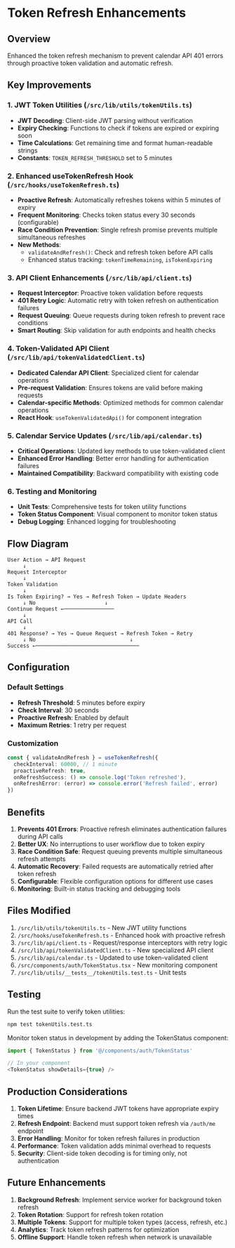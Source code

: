 # Token Refresh Enhancements

## Overview
Enhanced the token refresh mechanism to prevent calendar API 401 errors through proactive token validation and automatic refresh.

## Key Improvements

### 1. JWT Token Utilities (`/src/lib/utils/tokenUtils.ts`)
- **JWT Decoding**: Client-side JWT parsing without verification
- **Expiry Checking**: Functions to check if tokens are expired or expiring soon
- **Time Calculations**: Get remaining time and format human-readable strings
- **Constants**: `TOKEN_REFRESH_THRESHOLD` set to 5 minutes

### 2. Enhanced useTokenRefresh Hook (`/src/hooks/useTokenRefresh.ts`)
- **Proactive Refresh**: Automatically refreshes tokens within 5 minutes of expiry
- **Frequent Monitoring**: Checks token status every 30 seconds (configurable)
- **Race Condition Prevention**: Single refresh promise prevents multiple simultaneous refreshes
- **New Methods**:
  - `validateAndRefresh()`: Check and refresh token before API calls
  - Enhanced status tracking: `tokenTimeRemaining`, `isTokenExpiring`

### 3. API Client Enhancements (`/src/lib/api/client.ts`)
- **Request Interceptor**: Proactive token validation before requests
- **401 Retry Logic**: Automatic retry with token refresh on authentication failures
- **Request Queuing**: Queue requests during token refresh to prevent race conditions
- **Smart Routing**: Skip validation for auth endpoints and health checks

### 4. Token-Validated API Client (`/src/lib/api/tokenValidatedClient.ts`)
- **Dedicated Calendar API Client**: Specialized client for calendar operations
- **Pre-request Validation**: Ensures tokens are valid before making requests
- **Calendar-specific Methods**: Optimized methods for common calendar operations
- **React Hook**: `useTokenValidatedApi()` for component integration

### 5. Calendar Service Updates (`/src/lib/api/calendar.ts`)
- **Critical Operations**: Updated key methods to use token-validated client
- **Enhanced Error Handling**: Better error handling for authentication failures
- **Maintained Compatibility**: Backward compatibility with existing code

### 6. Testing and Monitoring
- **Unit Tests**: Comprehensive tests for token utility functions
- **Token Status Component**: Visual component to monitor token status
- **Debug Logging**: Enhanced logging for troubleshooting

## Flow Diagram

```
User Action → API Request
     ↓
Request Interceptor
     ↓
Token Validation
     ↓
Is Token Expiring? → Yes → Refresh Token → Update Headers
     ↓ No                      ↓
Continue Request ←────────────────
     ↓
API Call
     ↓
401 Response? → Yes → Queue Request → Refresh Token → Retry
     ↓ No                              ↓
Success ←─────────────────────────────────
```

## Configuration

### Default Settings
- **Refresh Threshold**: 5 minutes before expiry
- **Check Interval**: 30 seconds
- **Proactive Refresh**: Enabled by default
- **Maximum Retries**: 1 retry per request

### Customization
```typescript
const { validateAndRefresh } = useTokenRefresh({
  checkInterval: 60000, // 1 minute
  proactiveRefresh: true,
  onRefreshSuccess: () => console.log('Token refreshed'),
  onRefreshError: (error) => console.error('Refresh failed', error)
})
```

## Benefits

1. **Prevents 401 Errors**: Proactive refresh eliminates authentication failures during API calls
2. **Better UX**: No interruptions to user workflow due to token expiry
3. **Race Condition Safe**: Request queuing prevents multiple simultaneous refresh attempts
4. **Automatic Recovery**: Failed requests are automatically retried after token refresh
5. **Configurable**: Flexible configuration options for different use cases
6. **Monitoring**: Built-in status tracking and debugging tools

## Files Modified

1. `/src/lib/utils/tokenUtils.ts` - New JWT utility functions
2. `/src/hooks/useTokenRefresh.ts` - Enhanced hook with proactive refresh
3. `/src/lib/api/client.ts` - Request/response interceptors with retry logic
4. `/src/lib/api/tokenValidatedClient.ts` - New specialized API client
5. `/src/lib/api/calendar.ts` - Updated to use token-validated client
6. `/src/components/auth/TokenStatus.tsx` - New monitoring component
7. `/src/lib/utils/__tests__/tokenUtils.test.ts` - Unit tests

## Testing

Run the test suite to verify token utilities:
```bash
npm test tokenUtils.test.ts
```

Monitor token status in development by adding the TokenStatus component:
```typescript
import { TokenStatus } from '@/components/auth/TokenStatus'

// In your component
<TokenStatus showDetails={true} />
```

## Production Considerations

1. **Token Lifetime**: Ensure backend JWT tokens have appropriate expiry times
2. **Refresh Endpoint**: Backend must support token refresh via `/auth/me` endpoint
3. **Error Handling**: Monitor for token refresh failures in production
4. **Performance**: Token validation adds minimal overhead to requests
5. **Security**: Client-side token decoding is for timing only, not authentication

## Future Enhancements

1. **Background Refresh**: Implement service worker for background token refresh
2. **Token Rotation**: Support for refresh token rotation
3. **Multiple Tokens**: Support for multiple token types (access, refresh, etc.)
4. **Analytics**: Track token refresh patterns for optimization
5. **Offline Support**: Handle token refresh when network is unavailable
